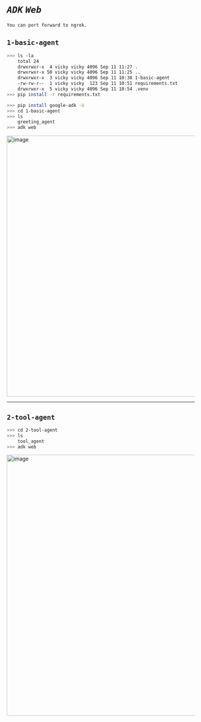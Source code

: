 # ***`ADK` `Web`***

    You can port forward to ngrok.

## `1-basic-agent`

```bash
>>> ls -la
    total 24
    drwxrwxr-x  4 vicky vicky 4096 Sep 11 11:27 .
    drwxrwxr-x 50 vicky vicky 4096 Sep 11 11:25 ..
    drwxrwxr-x  3 vicky vicky 4096 Sep 11 10:38 1-basic-agent
    -rw-rw-r--  1 vicky vicky  123 Sep 11 10:51 requirements.txt
    drwxrwxr-x  5 vicky vicky 4096 Sep 11 10:54 .venv
>>> pip install -r requirements.txt
```

```bash
>>> pip install google-adk -U
>>> cd 1-basic-agent
>>> ls
    greeting_agent
>>> adk web
```

<img width="1322" height="699" alt="image" src="https://github.com/user-attachments/assets/3ec8af1d-5efc-4868-aa1b-2ea24e46edb5" />

---

## `2-tool-agent`

```bash
>>> cd 2-tool-agent
>>> ls
    tool_agent
>>> adk web
```

<img width="1322" height="699" alt="image" src="https://github.com/user-attachments/assets/d601c1f7-34f4-45f7-a95d-411bd82d385e" />
